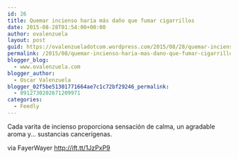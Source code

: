 ```yaml
---
id: 26
title: Quemar incienso haría más daño que fumar cigarrillos
date: 2015-08-28T01:54:00+00:00
author: ovalenzuela
layout: post
guid: https://ovalenzueladotcom.wordpress.com/2015/08/28/quemar-incienso-haria-mas-dano-que-fumar-cigarrillos
permalink: /2015/08/quemar-incienso-haria-mas-dano-que-fumar-cigarrillos.html
blogger_blog:
  - www.ovalenzuela.com
blogger_author:
  - Oscar Valenzuela
blogger_02f5be51301771664ae7c1c72bf29246_permalink:
  - 8912730202671209971
categories:
  - Feedly
---
```

Cada varita de incienso proporciona sensación de calma, un agradable aroma y… sustancias cancerígenas.

via FayerWayer http://ift.tt/1JzPxP9